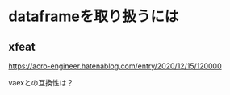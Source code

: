 # dataframeを取り扱うには
## xfeat
https://acro-engineer.hatenablog.com/entry/2020/12/15/120000

vaexとの互換性は？